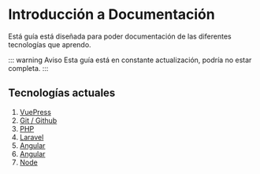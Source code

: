 # Introducción a Documentación

Está guía está diseñada para poder documentación de las diferentes tecnologías que aprendo.

::: warning Aviso
Esta guía está en constante actualización, podría no estar completa.
:::

## Tecnologías actuales
1. [VuePress](/4-documentacion/vuepress)
2. [Git / Github](/4-documentacion/git)
3. [PHP](/4-documentacion/php)
4. [Laravel](/4-documentacion/laravel)
5. [Angular](/4-documentacion/angular)
5. [Angular](/4-documentacion/mongodb)
7. [Node](/4-documentacion/node)